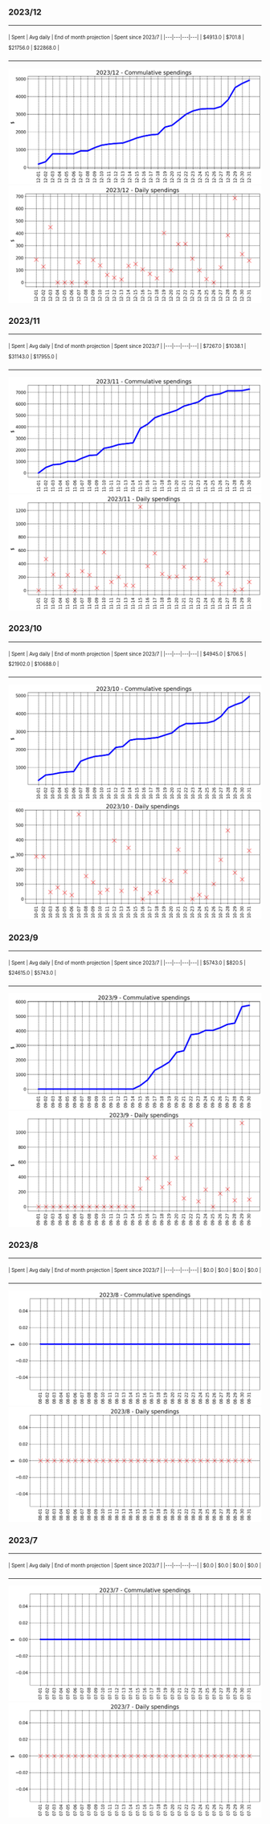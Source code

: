 

### 2023/12


__________________________________
<sub><sup>
| Spent | Avg daily | End of month projection | Spent since 2023/7 |
|---|---|---|---|
| $4913.0  |  $701.8  | $21756.0  |  $22868.0  |
</sub></sup>
__________________________________
![graph_12_sum](graph_12_sum.png)
![graph_12_vals](graph_12_vals.png)


### 2023/11


__________________________________
<sub><sup>
| Spent | Avg daily | End of month projection | Spent since 2023/7 |
|---|---|---|---|
| $7267.0  |  $1038.1  | $31143.0  |  $17955.0  |
</sub></sup>
__________________________________
![graph_11_sum](graph_11_sum.png)
![graph_11_vals](graph_11_vals.png)


### 2023/10


__________________________________
<sub><sup>
| Spent | Avg daily | End of month projection | Spent since 2023/7 |
|---|---|---|---|
| $4945.0  |  $706.5  | $21902.0  |  $10688.0  |
</sub></sup>
__________________________________
![graph_10_sum](graph_10_sum.png)
![graph_10_vals](graph_10_vals.png)


### 2023/9


__________________________________
<sub><sup>
| Spent | Avg daily | End of month projection | Spent since 2023/7 |
|---|---|---|---|
| $5743.0  |  $820.5  | $24615.0  |  $5743.0  |
</sub></sup>
__________________________________
![graph_9_sum](graph_9_sum.png)
![graph_9_vals](graph_9_vals.png)


### 2023/8


__________________________________
<sub><sup>
| Spent | Avg daily | End of month projection | Spent since 2023/7 |
|---|---|---|---|
| $0.0  |  $0.0  | $0.0  |  $0.0  |
</sub></sup>
__________________________________
![graph_8_sum](graph_8_sum.png)
![graph_8_vals](graph_8_vals.png)


### 2023/7


__________________________________
<sub><sup>
| Spent | Avg daily | End of month projection | Spent since 2023/7 |
|---|---|---|---|
| $0.0  |  $0.0  | $0.0  |  $0.0  |
</sub></sup>
__________________________________
![graph_7_sum](graph_7_sum.png)
![graph_7_vals](graph_7_vals.png)